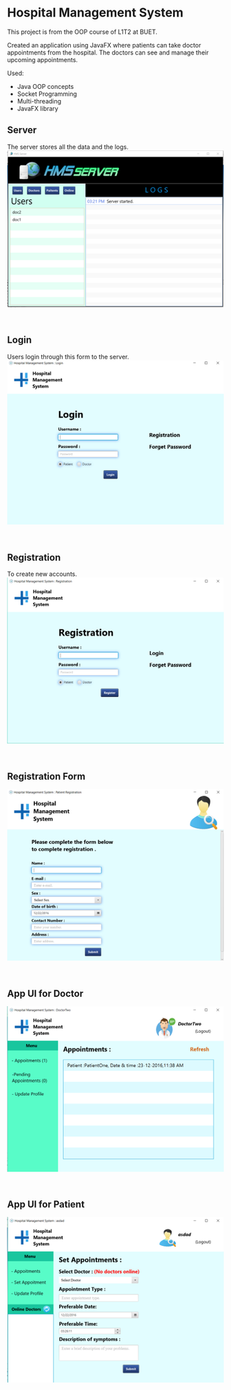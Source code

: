 # Hospital Management System

This project is from the OOP course of L1T2 at BUET.

Created an application using JavaFX where patients can take doctor appointments from the hospital. The doctors can see and manage their upcoming appointments.

Used:
- Java OOP concepts
- Socket Programming
- Multi-threading
- JavaFX library

## Server
The server stores all the data and the logs.
![Server.png](/images/Server.png "The server stores all the data and the logs.")

<br>

## Login
Users login through this form to the server.
![Login.png](/images/Login.png "Users login through this form to the server.")

<br>

## Registration
To create new accounts.
![Registration.png](/images/Registration.png "To create new accounts.")

<br>

## Registration Form
![RegForm.png](/images/RegForm.png "Additional account information.")

<br>

## App UI for Doctor
![UI_Doc.png](/images/UI_Doc.png "Doctor UI.")

<br>

## App UI for Patient
![UI_Patient.png](/images/UI_Patient.png "Patient UI.")
